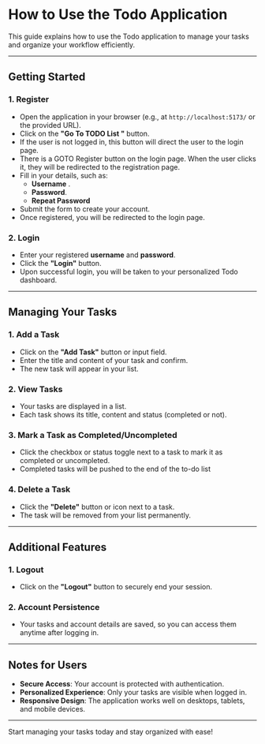 ﻿
# How to Use the Todo Application

This guide explains how to use the Todo application to manage your tasks and organize your workflow efficiently.


---

## Getting Started

### 1. **Register**
- Open the application in your browser (e.g., at `http://localhost:5173/` or the provided URL).
- Click on the **"Go To TODO List "** button.
- If the user is not logged in, this button will direct the user to the login page.
- There is a GOTO Register button on the login page. When the user clicks it, they will be redirected to the registration page.
- Fill in your details, such as:
  - **Username** .
  - **Password**.
  -  **Repeat Password**
- Submit the form to create your account.
- Once registered, you will be redirected to the login page.

### 2. **Login**
- Enter your registered **username** and **password**.
- Click the **"Login"** button.
- Upon successful login, you will be taken to your personalized Todo dashboard.

---

## Managing Your Tasks

### 1. **Add a Task**
- Click on the **"Add Task"** button or input field.
- Enter the title and content of your task and confirm.
- The new task will appear in your list.

### 2. **View Tasks**
- Your tasks are displayed in a list.
- Each task shows its title, content and status (completed or not).

### 3. **Mark a Task as Completed/Uncompleted**
- Click the checkbox or status toggle next to a task to mark it as completed or uncompleted.
- Completed tasks will be pushed to the end of the to-do list


### 4. **Delete a Task**
- Click the **"Delete"** button or icon next to a task.
- The task will be removed from your list permanently.

---

## Additional Features

### 1. **Logout**
- Click on the **"Logout"** button to securely end your session.


### 2. **Account Persistence**
- Your tasks and account details are saved, so you can access them anytime after logging in.

---

## Notes for Users
- **Secure Access**: Your account is protected with authentication.
- **Personalized Experience**: Only your tasks are visible when logged in.
- **Responsive Design**: The application works well on desktops, tablets, and mobile devices.

---

Start managing your tasks today and stay organized with ease!

